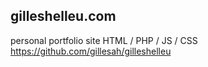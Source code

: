 ## gilleshelleu.com
personal portfolio site
HTML / PHP / JS / CSS
https://github.com/gillesah/gilleshelleu



